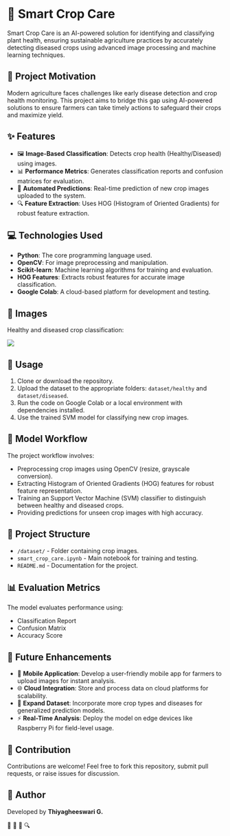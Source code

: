 <!DOCTYPE html>
<html lang="en">
<head>
    <meta charset="UTF-8">
    <meta name="viewport" content="width=device-width, initial-scale=1.0">
    <title>Smart Crop Care</title>
</head>
<body>
    <div class="container">
        <h1>🌾 Smart Crop Care</h1>
        <p>Smart Crop Care is an AI-powered solution for identifying and classifying plant health, ensuring sustainable agriculture practices by accurately detecting diseased crops using advanced image processing and machine learning techniques.</p>
        
  <h2>🌟 Project Motivation</h2>
        <p>Modern agriculture faces challenges like early disease detection and crop health monitoring. This project aims to bridge this gap using AI-powered solutions to ensure farmers can take timely actions to safeguard their crops and maximize yield.</p>
        
  <h2>✨ Features</h2>
        <ul>
            <li>🖼️ <strong>Image-Based Classification</strong>: Detects crop health (Healthy/Diseased) using images.</li>
            <li>📊 <strong>Performance Metrics</strong>: Generates classification reports and confusion matrices for evaluation.</li>
            <li>🤖 <strong>Automated Predictions</strong>: Real-time prediction of new crop images uploaded to the system.</li>
            <li>🔍 <strong>Feature Extraction</strong>: Uses HOG (Histogram of Oriented Gradients) for robust feature extraction.</li>
        </ul>
        
  <h2>💻 Technologies Used</h2>
        <ul>
            <li><strong>Python</strong>: The core programming language used.</li>
            <li><strong>OpenCV</strong>: For image preprocessing and manipulation.</li>
            <li><strong>Scikit-learn</strong>: Machine learning algorithms for training and evaluation.</li>
            <li><strong>HOG Features</strong>: Extracts robust features for accurate image classification.</li>
            <li><strong>Google Colab</strong>: A cloud-based platform for development and testing.</li>
        </ul>
        
  <h2>📸 Images</h2>
        <p>Healthy and diseased crop classification:</p>
        <img src="https://images-provider.frontiersin.org/api/ipx/w=480&f=webp/https://www.frontiersin.org/files/Articles/1356260/fpls-15-1356260-HTML/image_m/fpls-15-1356260-g001.jpg">
        
  <h2>🚀 Usage</h2>
        <ol>
            <li>Clone or download the repository.</li>
            <li>Upload the dataset to the appropriate folders: <code>dataset/healthy</code> and <code>dataset/diseased</code>.</li>
            <li>Run the code on Google Colab or a local environment with dependencies installed.</li>
            <li>Use the trained SVM model for classifying new crop images.</li>
        </ol>
        
  <h2>🧠 Model Workflow</h2>
        <p>The project workflow involves:</p>
        <ul>
            <li>Preprocessing crop images using OpenCV (resize, grayscale conversion).</li>
            <li>Extracting Histogram of Oriented Gradients (HOG) features for robust feature representation.</li>
            <li>Training an Support Vector Machine (SVM) classifier to distinguish between healthy and diseased crops.</li>
            <li>Providing predictions for unseen crop images with high accuracy.</li>
        </ul>
        
  <h2>📂 Project Structure</h2>
        <ul>
            <li><code>/dataset/</code> - Folder containing crop images.</li>
            <li><code>smart_crop_care.ipynb</code> - Main notebook for training and testing.</li>
            <li><code>README.md</code> - Documentation for the project.</li>
        </ul>
        
  <h2>📊 Evaluation Metrics</h2>
        <p>The model evaluates performance using:</p>
        <ul>
            <li>Classification Report</li>
            <li>Confusion Matrix</li>
            <li>Accuracy Score</li>
        </ul>
        
  <h2>🚀 Future Enhancements</h2>
        <ul>
            <li>📱 <strong>Mobile Application</strong>: Develop a user-friendly mobile app for farmers to upload images for instant analysis.</li>
            <li>🌐 <strong>Cloud Integration</strong>: Store and process data on cloud platforms for scalability.</li>
            <li>🌱 <strong>Expand Dataset</strong>: Incorporate more crop types and diseases for generalized prediction models.</li>
            <li>⚡ <strong>Real-Time Analysis</strong>: Deploy the model on edge devices like Raspberry Pi for field-level usage.</li>
        </ul>
        
  <h2>🤝 Contribution</h2>
        <p>Contributions are welcome! Feel free to fork this repository, submit pull requests, or raise issues for discussion.</p>
        
  <h2>👥 Author</h2>
        <p>Developed by <strong>Thiyagheeswari G.</strong></p>
        
  <div class="feature-icons">
            <span class="icon">🌾</span>
            <span class="icon">📸</span>
            <span class="icon">🤖</span>
            <span class="icon">🔍</span>
        </div>
    </div>
</body>
</html>
